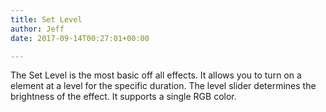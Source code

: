 ```yaml
---
title: Set Level
author: Jeff
date: 2017-09-14T00:27:01+00:00

---
```

The Set Level is the most basic off all effects. It allows you to turn on a element at a level for the specific duration. The level slider determines the brightness of the effect. It supports a single RGB color.
